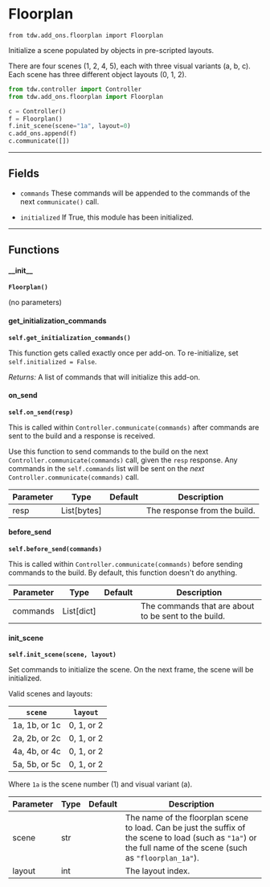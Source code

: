 # Floorplan

`from tdw.add_ons.floorplan import Floorplan`

Initialize a scene populated by objects in pre-scripted layouts.

There are four scenes (1, 2, 4, 5), each with three visual variants (a, b, c). Each scene has three different object layouts (0, 1, 2).

```python
from tdw.controller import Controller
from tdw.add_ons.floorplan import Floorplan

c = Controller()
f = Floorplan()
f.init_scene(scene="1a", layout=0)
c.add_ons.append(f)
c.communicate([])
```

***

## Fields

- `commands` These commands will be appended to the commands of the next `communicate()` call.

- `initialized` If True, this module has been initialized.

***

## Functions

#### \_\_init\_\_

**`Floorplan()`**

(no parameters)

#### get_initialization_commands

**`self.get_initialization_commands()`**

This function gets called exactly once per add-on. To re-initialize, set `self.initialized = False`.

_Returns:_  A list of commands that will initialize this add-on.

#### on_send

**`self.on_send(resp)`**

This is called within `Controller.communicate(commands)` after commands are sent to the build and a response is received.

Use this function to send commands to the build on the next `Controller.communicate(commands)` call, given the `resp` response.
Any commands in the `self.commands` list will be sent on the *next* `Controller.communicate(commands)` call.

| Parameter | Type | Default | Description |
| --- | --- | --- | --- |
| resp |  List[bytes] |  | The response from the build. |

#### before_send

**`self.before_send(commands)`**

This is called within `Controller.communicate(commands)` before sending commands to the build. By default, this function doesn't do anything.

| Parameter | Type | Default | Description |
| --- | --- | --- | --- |
| commands |  List[dict] |  | The commands that are about to be sent to the build. |

#### init_scene

**`self.init_scene(scene, layout)`**

Set commands to initialize the scene. On the next frame, the scene will be initialized.

Valid scenes and layouts:

| `scene` | `layout` |
| --- | --- |
| 1a, 1b, or 1c | 0, 1, or 2 |
| 2a, 2b, or 2c | 0, 1, or 2 |
| 4a, 4b, or 4c | 0, 1, or 2 |
| 5a, 5b, or 5c | 0, 1, or 2 |

Where `1a` is the scene number (1) and visual variant (a).

| Parameter | Type | Default | Description |
| --- | --- | --- | --- |
| scene |  str |  | The name of the floorplan scene to load. Can be just the suffix of the scene to load (such as `"1a"`) or the full name of the scene (such as `"floorplan_1a"`). |
| layout |  int |  | The layout index. |